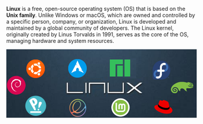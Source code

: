 **Linux** is a free, open-source operating system (OS) that is based on the **Unix family**. Unlike Windows or macOS, which are owned and controlled by a specific person, company, or organization, Linux is developed and maintained by a global community of developers. The Linux kernel, originally created by Linus Torvalds in 1991, serves as the core of the OS, managing hardware and system resources.


![loading...](../images/linux_home.png)